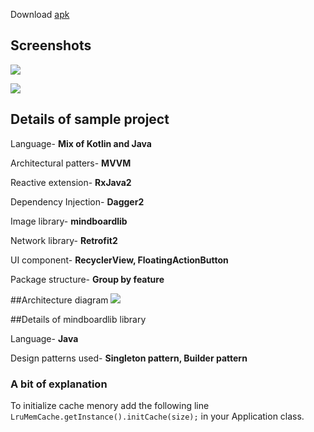 Download [apk](https://github.com/buddhasaikia/MindValleyChallenge/blob/master/apk/MindValleyChallengeBuddhaS-0.1.0.225-20181116-prod-debug.apk)
## Screenshots

![](https://github.com/buddhasaikia/MindValleyChallenge/blob/master/screenshots/device-2018-11-16-183633.png?raw=true)

![](https://github.com/buddhasaikia/MindValleyChallenge/blob/master/screenshots/device-2018-11-16-190251.png?raw=true)

## Details of sample project

Language- **Mix of Kotlin and Java**

Architectural patters- **MVVM**

Reactive extension- **RxJava2**

Dependency Injection- **Dagger2**

Image library- **mindboardlib**

Network library- **Retrofit2**

UI component- **RecyclerView, FloatingActionButton**

Package structure- **Group by feature**

##Architecture diagram
![](https://github.com/buddhasaikia/MindValleyChallenge/blob/master/diagram/mindvalley_challenge_arch_diagram.png?raw=true)

##Details of mindboardlib library

Language- **Java**

Design patterns used- **Singleton pattern, Builder pattern**

### A bit of explanation
To initialize cache menory add the following line ```LruMemCache.getInstance().initCache(size);``` in your Application class.
